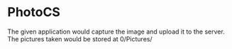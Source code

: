 # PhotoCS
The given application would capture the image and upload it to the server.
The pictures taken would be stored at 0/Pictures/
